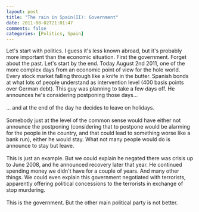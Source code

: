 ```yaml
---
layout: post
title: "The rain in Spain(II): Government"
date: 2011-08-02T21:01:47
comments: false
categories: [Politics, Spain]
---
```


Let's start with politics. I guess it's less known abroad, but it's probably more important than the economic situation. First the government. Forget about the past. Let's start by the end. Today August 2nd 2011, one of the more complex days from an economic point of view for the hole world. Every stock market falling through like a knife in the butter. Spanish bonds at what lots of people understand as intervention level (400 basis points over German debt). This guy was planning to take a few days off. He announces he's considering postponing those days...
<br /><br />
... and at the end of the day he decides to leave on holidays.
<br /><br />
Somebody just at the level of the common sense would have either not announce the postponing (considering that to postpone would be alarming for the people in the country, and that could lead to something worse like a bank run), either he would stay. What not many people would do is announce to stay but leave.
<br /><br />
This is just an example. But we could explain he negated there was crisis up to June 2008, and he announced recovery later that year. He continued spending money we didn't have for a couple of years. And many other things. We could even explain this government negotiated with terrorists, apparently offering political concessions to the terrorists in exchange of stop murdering.
<br /><br />
This is the government. But the other main political party is not better.
